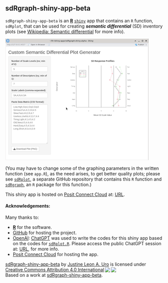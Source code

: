 ## sdRgraph-shiny-app-beta

`sdRgraph-shiny-app-beta` is an [**R**](https://cran.r-project.org/) [`shiny`](https://shiny.posit.co/) app that contains an `R` function, `sdRplot`, that can be used for creating ***semantic differential*** (SD) inventory plots (see [Wikipedia: Semantic differential](https://en.wikipedia.org/wiki/Semantic_differential) for more info).

![](https://raw.githubusercontent.com/justineuro/sdRgraph-shiny-alpha/main/images/sdRgraph-shiny-alpha.png)  

(You may have to change some of the graphing parameters in the written function (see `app.R`), as the need arises, to get better quality plots; please see [`sdRplot`](https://github.com/justineuro/sdRplot), a separate GitHub repository that contains this `R` function and [`sdRgraph`](https://github.com/justineuro/sdRgraph), an `R` package for this function.)

This shiny app is hosted on [Posit Connect Cloud](https://connect.posit.cloud/) at: [URL](https://connect.posit.cloud/juro/content/0197d30e-597e-9d51-9fe2-97777081acb6).

#### Acknowledgements: 
Many thanks to:

* [**R**](https://cran.r-project.org/) for the software.
* [GitHub](https://hithub.com/) for hosting the project.
* [OpenAI](https://openai.com/): [ChatGPT](https://chatgpt.com/) was used to write the codes for this shiny app based on the codes for [`sdRplot.R`](./sdRplot).  Please access the public ChatGPT session at: [URL](https://chatgpt.com/share/68662781-1afc-8002-b2a4-797d0450d084), for more info. 
* [Posit Connect Cloud](https://connect.posit.cloud/) for hosting the app.


<p xmlns:cc="http://creativecommons.org/ns#" xmlns:dct="http://purl.org/dc/terms/">
<a property="dct:title" rel="cc:attributionURL" href="https://github.com/justineuro/sdRgraph-shiny-app-beta">sdRgraph-shiny-app-beta</a> by <a rel="cc:attributionURL dct:creator" property="cc:attributionName" href="https://justineuro.github.io/">Justine Leon A. Uro</a> is licensed under <a href="https://creativecommons.org/licenses/by/4.0/?ref=chooser-v1" target="_blank" rel="license noopener noreferrer" style="display:inline-block;">Creative Commons Attribution 4.0 International<img src="https://mirrors.creativecommons.org/presskit/icons/cc.svg?ref=chooser-v1" style="height:22px!important;margin-left:3px;vertical-align:text-bottom;"/><img src="https://mirrors.creativecommons.org/presskit/icons/by.svg?ref=chooser-v1" style="height:22px!important;margin-left:3px;vertical-align:text-bottom;"/></a><br/>Based on a work at <a xmlns:dct="http://purl.org/dc/terms/" href="https://github.com/justineuro/sdRgraph-shiny-app-beta" rel="dct:source">sdRgraph-shiny-app-beta</a>.

</p>
